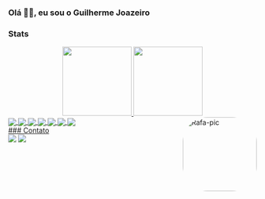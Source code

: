 ### Olá 👋🏾, eu sou o Guilherme Joazeiro 

### Stats

<div align="center">
  <a href="https://github.com/guijoazeiro">  
   <img height="140em" src="https://github-readme-stats.vercel.app/api?username=guijoazeiro&show_icons=true&theme=ocean_dark&include_all_commits=true&count_private=true&hide=stars"/>
  <img height="140em" src="https://github-readme-stats.vercel.app/api/top-langs/?username=guijoazeiro&layout=compact&langs_count=7&theme=ocean_dark"/>
</div>
  <div style="display: inline_block">
  <img align="center" src="https://img.shields.io/badge/JavaScript-F7DF1E?style=for-the-badge&logo=javascript&logoColor=black">
  <img align="center" src="https://img.shields.io/badge/TypeScript-007ACC?style=for-the-badge&logo=typescript&logoColor=white">
  <img align="center" src="https://img.shields.io/badge/Node.js-43853D?style=for-the-badge&logo=node.js&logoColor=white">
  <img align="center" src="https://img.shields.io/badge/Express.js-404D59?style=for-the-badge">
  <img align="center" src="https://img.shields.io/badge/Java-ED8B00?style=for-the-badge&logo=java&logoColor=white">
  <img align="center" src="https://img.shields.io/badge/PostgreSQL-316192?style=for-the-badge&logo=postgresql&logoColor=white">
  <img align="center" src="https://img.shields.io/badge/MongoDB-4EA94B?style=for-the-badge&logo=mongodb&logoColor=white">
  <img align="right" alt="Rafa-pic" height="150" weight="150" style="border-radius:50px;" src="https://i.pinimg.com/originals/d3/0c/7d/d30c7dfdd9c46b494b574bae8fec9e97.gif">
</div>
</div>  
 ### Contato
  <div>   
  <a href = "mailto:guilhermejoazeiro@gmail.com"><img src="https://img.shields.io/badge/-Gmail-%23333?style=for-the-badge&logo=gmail&logoColor=white" target="_blank"></a>
  <a href="https://www.linkedin.com/in/guilherme-joazeiro-9675a4198/" target="_blank"><img src="https://img.shields.io/badge/-LinkedIn-%230077B5?style=for-the-badge&logo=linkedin&logoColor=white" target="_blank"></a>  
  
</div>
